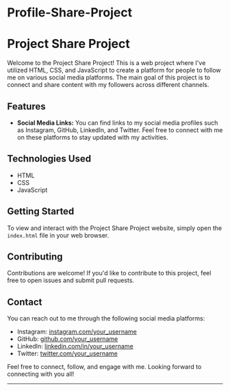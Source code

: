 # Profile-Share-Project
# Project Share Project

Welcome to the Project Share Project! This is a web project where I've utilized HTML, CSS, and JavaScript to create a platform for people to follow me on various social media platforms. The main goal of this project is to connect and share content with my followers across different channels.

## Features

- **Social Media Links:** You can find links to my social media profiles such as Instagram, GitHub, LinkedIn, and Twitter. Feel free to connect with me on these platforms to stay updated with my activities.

## Technologies Used

- HTML
- CSS
- JavaScript

## Getting Started

To view and interact with the Project Share Project website, simply open the `index.html` file in your web browser.

## Contributing

Contributions are welcome! If you'd like to contribute to this project, feel free to open issues and submit pull requests.

## Contact

You can reach out to me through the following social media platforms:

- Instagram: [instagram.com/your_username](https://www.instagram.com/your_username)
- GitHub: [github.com/your_username](https://github.com/your_username)
- LinkedIn: [linkedin.com/in/your_username](https://www.linkedin.com/in/your_username)
- Twitter: [twitter.com/your_username](https://twitter.com/your_username)

Feel free to connect, follow, and engage with me. Looking forward to connecting with you all!

---


